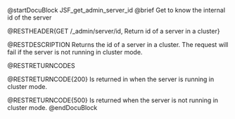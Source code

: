 
@startDocuBlock JSF_get_admin_server_id
@brief Get to know the internal id of the server

@RESTHEADER{GET /_admin/server/id, Return id of a server in a cluster}

@RESTDESCRIPTION
Returns the id of a server in a cluster. The request will fail if the
server is not running in cluster mode.

@RESTRETURNCODES

@RESTRETURNCODE{200}
Is returned in when the server is running in cluster mode.

@RESTRETURNCODE{500}
Is returned when the server is not running in cluster mode.
@endDocuBlock


